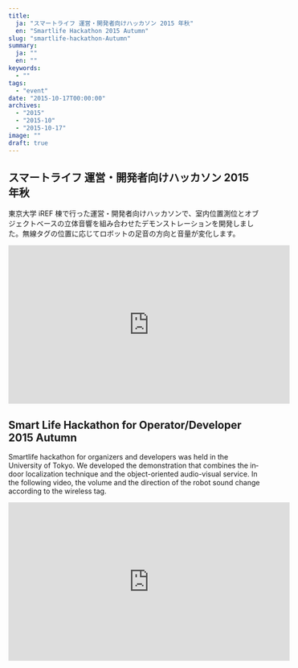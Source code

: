 ```yaml
---
title:
  ja: "スマートライフ 運営・開発者向けハッカソン 2015 年秋"
  en: "Smartlife Hackathon 2015 Autumn"
slug: "smartlife-hackathon-Autumn"
summary:
  ja: ""
  en: ""
keywords:
  - ""
tags:
  - "event"
date: "2015-10-17T00:00:00"
archives:
  - "2015"
  - "2015-10"
  - "2015-10-17"
image: ""
draft: true
---
```


<!-- 日本語記事ここから -->
<section lang="ja" v-if="$context.locale === 'ja-jp'">

# スマートライフ 運営・開発者向けハッカソン 2015 年秋

東京大学 iREF 棟で行った運営・開発者向けハッカソンで、室内位置測位とオブジェクトベースの立体音響を組み合わせたデモンストレーションを開発しました。無線タグの位置に応じてロボットの足音の方向と音量が変化します。

<iframe width="560" height="315" src="https://www.youtube.com/embed/93dEn47Qxjk" frameborder="0" allow="accelerometer; autoplay; clipboard-write; encrypted-media; gyroscope; picture-in-picture" allowfullscreen></iframe>

</section>
<!-- 日本語記事ここまで -->

<!-- English article start -->
<section lang="en" v-else>

# Smart Life Hackathon for Operator/Developer 2015 Autumn

Smartlife hackathon for organizers and developers was held in the University of Tokyo. We developed the demonstration that combines the indoor localization technique and the object-oriented audio-visual service. In the following video, the volume and the direction of the robot sound change according to the wireless tag.

<iframe width="560" height="315" src="https://www.youtube.com/embed/93dEn47Qxjk" frameborder="0" allow="accelerometer; autoplay; clipboard-write; encrypted-media; gyroscope; picture-in-picture" allowfullscreen></iframe>

</section>
<!-- English article end -->
